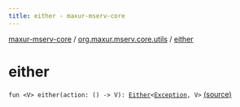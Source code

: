 ```yaml
---
title: either - maxur-mserv-core
---
```


[maxur-mserv-core](../index.html) / [org.maxur.mserv.core.utils](index.html) / [either](.)

# either

`fun <V> either(action: () -> V): `[`Either`](-either.html)`<`[`Exception`](https://kotlinlang.org/api/latest/jvm/stdlib/kotlin/-exception/index.html)`, V>` [(source)](https://github.com/myunusov/maxur-mserv/tree/master/maxur-mserv-core/src/main/kotlin/org/maxur/mserv/core/utils/Either.kt#L11)